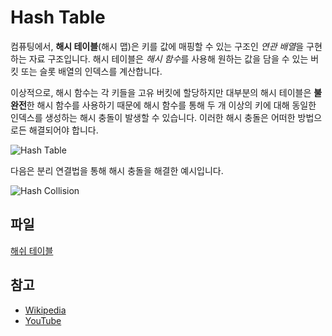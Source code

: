 # Hash Table

컴퓨팅에서, **해시 테이블**(해시 맵)은 키를 값에 매핑할 수 있는 구조인 *연관 배열*을 구현하는 자료 구조입니다. 해시 테이블은 *해시 함수*를 사용해 원하는 값을 담을 수 있는 버킷 또는 슬롯 배열의 인덱스를 계산합니다.

이상적으로, 해시 함수는 각 키들을 고유 버킷에 할당하지만 대부분의 해시 테이블은 **불완전**한 해시 함수를 사용하기 때문에 해시 함수를 통해 두 개 이상의 키에 대해 동일한 인덱스를 생성하는 해시 충돌이 발생할 수 있습니다. 이러한 해시 충돌은 어떠한 방법으로든 해결되어야 합니다.

<img src="https://upload.wikimedia.org/wikipedia/commons/7/7d/Hash_table_3_1_1_0_1_0_0_SP.svg" alt="Hash Table" style="background-color: white;">

다음은 분리 연결법을 통해 해시 충돌을 해결한 예시입니다.

<img src="https://upload.wikimedia.org/wikipedia/commons/d/d0/Hash_table_5_0_1_1_1_1_1_LL.svg" alt="Hash Collision" style="background-color: white;">

## 파일

[해쉬 테이블](HashTable.js)

## 참고


- [Wikipedia](https://en.wikipedia.org/wiki/Hash_table)
- [YouTube](https://www.youtube.com/watch?v=shs0KM3wKv8&index=4&list=PLLXdhg_r2hKA7DPDsunoDZ-Z769jWn4R8)
